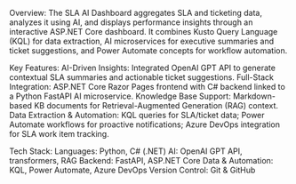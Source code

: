 Overview:
The SLA AI Dashboard aggregates SLA and ticketing data, analyzes it using AI, and displays performance insights through an interactive ASP.NET Core dashboard. It combines Kusto Query Language (KQL) for data extraction, AI microservices for executive summaries and ticket suggestions, and Power Automate concepts for workflow automation.

Key Features:
AI-Driven Insights: Integrated OpenAI GPT API to generate contextual SLA summaries and actionable ticket suggestions.
Full-Stack Integration: ASP.NET Core Razor Pages frontend with C# backend linked to a Python FastAPI AI microservice.
Knowledge Base Support: Markdown-based KB documents for Retrieval-Augmented Generation (RAG) context.
Data Extraction & Automation: KQL queries for SLA/ticket data; Power Automate workflows for proactive notifications; Azure DevOps integration for SLA work item tracking.


Tech Stack:
Languages: Python, C# (.NET)
AI: OpenAI GPT API, transformers, RAG
Backend: FastAPI, ASP.NET Core
Data & Automation: KQL, Power Automate, Azure DevOps
Version Control: Git & GitHub
